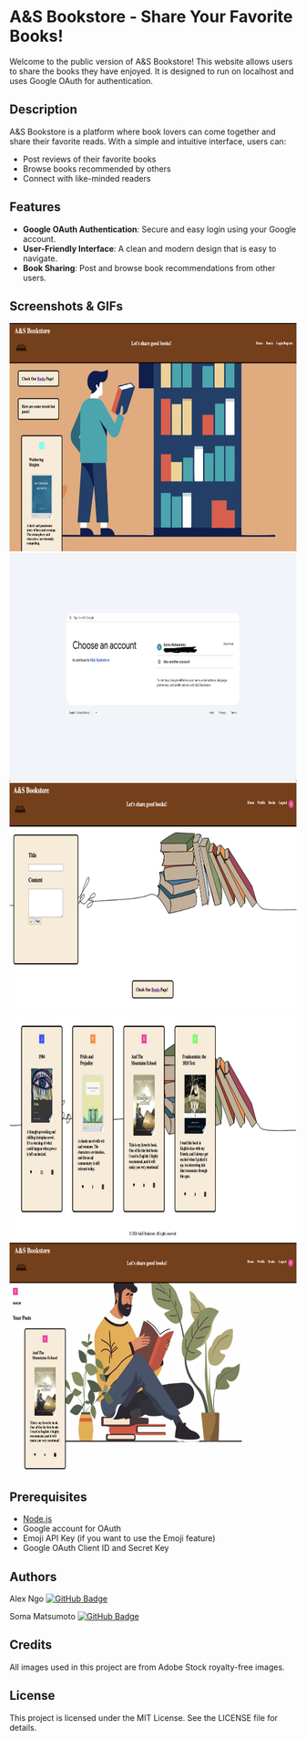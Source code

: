 # A&S Bookstore - Share Your Favorite Books!

Welcome to the public version of A&S Bookstore! This website allows users to share the books they have enjoyed. It is designed to run on localhost and uses Google OAuth for authentication.

## Description

A&S Bookstore is a platform where book lovers can come together and share their favorite reads. With a simple and intuitive interface, users can:
- Post reviews of their favorite books
- Browse books recommended by others
- Connect with like-minded readers

## Features

- **Google OAuth Authentication**: Secure and easy login using your Google account.
- **User-Friendly Interface**: A clean and modern design that is easy to navigate.
- **Book Sharing**: Post and browse book recommendations from other users.

## Screenshots & GIFs

<p align="center">
  <img src="README_Images/Home.png" alt="Home Page" width="600" height="400">
  <img src="README_Images/OAuth.png" alt="Login Page" width="600" height="400">
  <img src="README_Images/Post.png" alt="Post Page" width="600" height="400">
  <img src="README_Images/Posts.png" alt="Posts Page" width="600" height="400">
  <img src="README_Images/Profile.png" alt="Profile Page" width="600" height="400">
</p>


## Prerequisites

- [Node.js](https://nodejs.org/)
- Google account for OAuth
- Emoji API Key (if you want to use the Emoji feature)
- Google OAuth Client ID and Secret Key

## Authors

Alex Ngo [![GitHub Badge](https://img.shields.io/badge/GitHub-Profile-black?logo=github)](https://github.com/alngo1)

Soma Matsumoto [![GitHub Badge](https://img.shields.io/badge/GitHub-Profile-black?logo=github)](https://github.com/CLion2)

## Credits

All images used in this project are from Adobe Stock royalty-free images.

## License

This project is licensed under the MIT License. See the LICENSE file for details.
